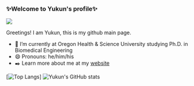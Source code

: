 ### ✨Welcome to Yukun's profile✨
![](https://komarev.com/ghpvc/?username=Yukun-Guo)

Greetings! I am Yukun, this is my github main page.

- 🔭 I’m currently at Oregon Health & Science University studying Ph.D. in Biomedical Engineering
- 😄 Pronouns: he/him/his
- ✒️ Learn more about me at my [website](https://yukun-guo.github.io/)

[![Top Langs](https://github-readme-stats.vercel.app/api/top-langs/?username=Yukun-Guo&layout=compact&theme=github_dark&langs_count=6&&hide=GLSL,go&card_width=250px)]
![Yukun's GitHub stats](https://github-readme-stats.vercel.app/api?username=Yukun-Guo&show_icons=true&theme=github_dark&line_height=20px)
<!--
**Yukun-Guo/Yukun-Guo** is a ✨ _special_ ✨ repository because its `README.md` (this file) appears on your GitHub profile.

Here are some ideas to get you started:

- 🔭 I’m currently working on ...
- 🌱 I’m currently learning ...
- 👯 I’m looking to collaborate on ...
- 🤔 I’m looking for help with ...
- 💬 Ask me about ...
- 📫 How to reach me: ...
- 😄 Pronouns: ...
- ⚡ Fun fact: ...
-->
